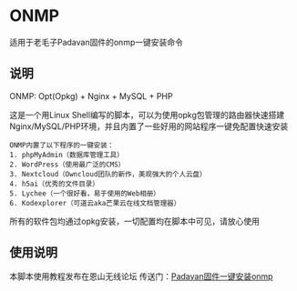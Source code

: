 # ONMP

适用于老毛子Padavan固件的onmp一键安装命令

## 说明

ONMP: Opt(Opkg) + Nginx + MySQL + PHP

这是一个用Linux Shell编写的脚本，可以为使用opkg包管理的路由器快速搭建Nginx/MySQL/PHP环境，并且内置了一些好用的网站程序一键免配置快速安装

```
ONMP内置了以下程序的一键安装：
1. phpMyAdmin（数据库管理工具）
2. WordPress（使用最广泛的CMS）
3. Nextcloud（Owncloud团队的新作，美观强大的个人云盘）
4. h5ai（优秀的文件目录）
5. Lychee（一个很好看，易于使用的Web相册）
6. Kodexplorer（可道云aka芒果云在线文档管理器）
```

所有的软件包均通过opkg安装，一切配置均在脚本中可见，请放心使用

## 使用说明

本脚本使用教程发布在恩山无线论坛
传送门：[Padavan固件一键安装onmp](http://www.right.com.cn/forum/thread-244810-1-1.html)